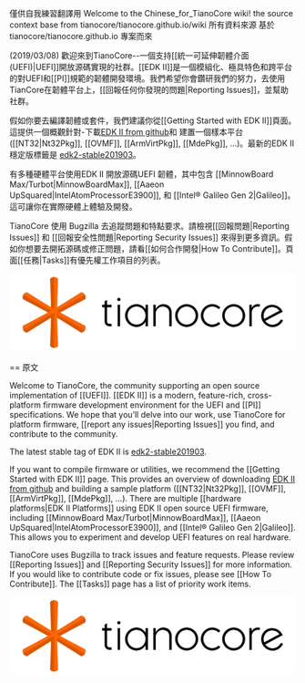 僅供自我練習翻譯用
Welcome to the Chinese_for_TianoCore wiki! the source context base from tianocore/tianocore.github.io/wiki 所有資料來源 基於tianocore/tianocore.github.io 專案而來

(2019/03/08)
歡迎來到TianoCore--一個支持[[統一可延伸韌體介面(UEFI)|UEFI]]開放源碼實現的社群。[[EDK II]]是一個模組化、極具特色和跨平台的對UEFI和[[PI]]規範的韌體開發環境。我們希望你會鑽研我們的努力，去使用TianCore在韌體平台上，[[回報任何你發現的問題|Reporting Issues]]，並幫助社群。

假如你要去編譯韌體或套件，我們建議你從[[Getting Started with EDK II]]頁面。這提供一個概觀針對-下載[EDK II from github](https://github.com/tianocore/edk2)和 建置一個樣本平台([[NT32|Nt32Pkg]], [[OVMF]], [[ArmVirtPkg]], [[MdePkg]], ...)。最新的EDK II 穩定版標籤是 [edk2-stable201903](https://github.com/tianocore/edk2/releases/tag/edk2-stable201903)。

有多種硬體平台使用EDK II 開放源碼UEFI 韌體，其中包含 [[MinnowBoard Max/Turbot|MinnowBoardMax]], [[Aaeon UpSquared|IntelAtomProcessorE3900]], 和 [[Intel® Galileo Gen 2|Galileo]]。　這可讓你在實際硬體上體驗及開發。

TianoCore 使用 Bugzilla 去追蹤問題和特點要求。請檢視[[回報問題|Reporting Issues]] 和 [[回報安全性問題|Reporting Security Issues]] 來得到更多資訊。假如你想要去開拓源碼或修正問題，請看[[如何合作開發|How To Contribute]]。頁面[[任務|Tasks]]有優先權工作項目的列表。

[<img src="https://github.com/tianocore/tianocore.github.io/blob/master/images/tianocore_logo_text_whitebkg.jpg"/>](http://www.tianocore.org)

== 原文

Welcome to TianoCore, the community supporting an open source implementation of [[UEFI]]. [[EDK II]] is a modern, feature-rich, cross-platform firmware development environment for the UEFI and [[PI]] specifications. We hope that you’ll delve into our work, use TianoCore for platform firmware, [[report any issues|Reporting Issues]] you find, and contribute to the community.

The latest stable tag of EDK II is [edk2-stable201903](https://github.com/tianocore/edk2/releases/tag/edk2-stable201903).

If you want to compile firmware or utilities, we recommend the [[Getting Started with EDK II]] page. This provides an overview of downloading [EDK II from github](https://github.com/tianocore/edk2) and building a sample platform ([[NT32|Nt32Pkg]], [[OVMF]], [[ArmVirtPkg]], [[MdePkg]], ...). There are multiple [[hardware platforms|EDK II Platforms]] using EDK II open source UEFI firmware, including [[MinnowBoard Max/Turbot|MinnowBoardMax]], [[Aaeon UpSquared|IntelAtomProcessorE3900]], and [[Intel® Galileo Gen 2|Galileo]]. This allows you to experiment and develop UEFI features on real hardware.

TianoCore uses Bugzilla to track issues and feature requests. Please review [[Reporting Issues]] and [[Reporting Security Issues]] for more information. If you would like to contribute code or fix issues, please see [[How To Contribute]]. The [[Tasks]] page has a list of priority work items. 

[<img src="https://github.com/tianocore/tianocore.github.io/blob/master/images/tianocore_logo_text_whitebkg.jpg"/>](http://www.tianocore.org)
